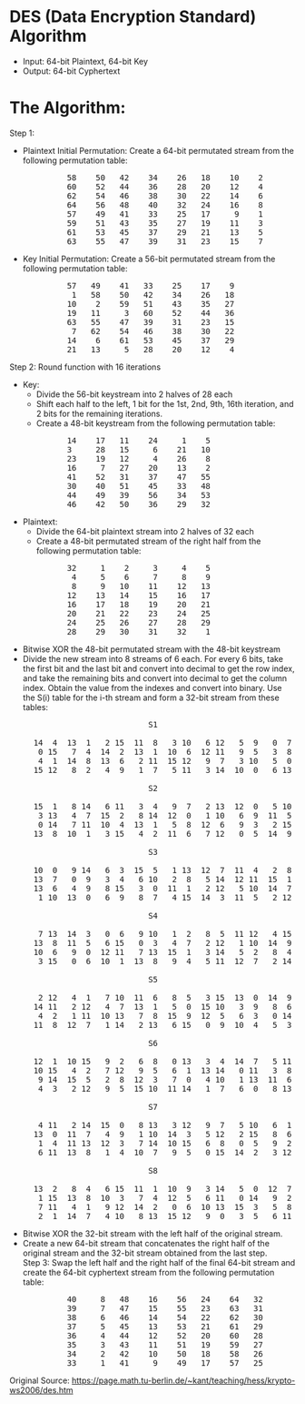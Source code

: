 # DES (Data Encryption Standard) Algorithm
- Input: 64-bit Plaintext, 64-bit Key
- Output: 64-bit Cyphertext

# The Algorithm:
Step 1: 
- Plaintext Initial Permutation: Create a 64-bit permutated stream from the following permutation table: 
<pre>
            58    50   42    34    26   18    10    2 
            60    52   44    36    28   20    12    4
            62    54   46    38    30   22    14    6 
            64    56   48    40    32   24    16    8 
            57    49   41    33    25   17     9    1 
            59    51   43    35    27   19    11    3 
            61    53   45    37    29   21    13    5 
            63    55   47    39    31   23    15    7 
</pre>
- Key Initial Permutation: Create a 56-bit permutated stream from the following permutation table: 
<pre>
            57   49    41   33    25    17    9 
             1   58    50   42    34    26   18 
            10    2    59   51    43    35   27 
            19   11     3   60    52    44   36 
            63   55    47   39    31    23   15 
             7   62    54   46    38    30   22 
            14    6    61   53    45    37   29 
            21   13     5   28    20    12    4 
</pre>
Step 2: Round function with 16 iterations
- Key:
  + Divide the 56-bit keystream into 2 halves of 28 each
  + Shift each half to the left, 1 bit for the 1st, 2nd, 9th, 16th iteration, and 2 bits for the remaining iterations.
  + Create a 48-bit keystream from the following permutation table:
<pre>
            14    17   11    24     1    5
            3     28   15     6    21   10
            23    19   12     4    26    8
            16     7   27    20    13    2
            41    52   31    37    47   55
            30    40   51    45    33   48
            44    49   39    56    34   53
            46    42   50    36    29   32
</pre>
- Plaintext:
  + Divide the 64-bit plaintext stream into 2 halves of 32 each
  + Create a 48-bit permutated stream of the right half from the following permutation table:
<pre>
            32     1    2     3     4    5
             4     5    6     7     8    9
             8     9   10    11    12   13
            12    13   14    15    16   17
            16    17   18    19    20   21
            20    21   22    23    24   25
            24    25   26    27    28   29
            28    29   30    31    32    1
</pre>
  + Bitwise XOR the 48-bit permutated stream with the 48-bit keystream
  + Divide the new stream into 8 streams of 6 each. For every 6 bits, take the first bit and the last bit and convert into decimal to get the row index, and take the remaining bits and convert into decimal to get the column index. Obtain the value from the indexes and convert into binary. Use the S(i) table for the i-th stream and form a 32-bit stream from these tables:
<pre>
                             S1

     14  4  13  1   2 15  11  8   3 10   6 12   5  9   0  7
      0 15   7  4  14  2  13  1  10  6  12 11   9  5   3  8
      4  1  14  8  13  6   2 11  15 12   9  7   3 10   5  0
     15 12   8  2   4  9   1  7   5 11   3 14  10  0   6 13

                             S2

     15  1   8 14   6 11   3  4   9  7   2 13  12  0   5 10
      3 13   4  7  15  2   8 14  12  0   1 10   6  9  11  5
      0 14   7 11  10  4  13  1   5  8  12  6   9  3   2 15
     13  8  10  1   3 15   4  2  11  6   7 12   0  5  14  9

                             S3

     10  0   9 14   6  3  15  5   1 13  12  7  11  4   2  8
     13  7   0  9   3  4   6 10   2  8   5 14  12 11  15  1
     13  6   4  9   8 15   3  0  11  1   2 12   5 10  14  7
      1 10  13  0   6  9   8  7   4 15  14  3  11  5   2 12

                             S4

      7 13  14  3   0  6   9 10   1  2   8  5  11 12   4 15
     13  8  11  5   6 15   0  3   4  7   2 12   1 10  14  9
     10  6   9  0  12 11   7 13  15  1   3 14   5  2   8  4
      3 15   0  6  10  1  13  8   9  4   5 11  12  7   2 14

                             S5

      2 12   4  1   7 10  11  6   8  5   3 15  13  0  14  9
     14 11   2 12   4  7  13  1   5  0  15 10   3  9   8  6
      4  2   1 11  10 13   7  8  15  9  12  5   6  3   0 14
     11  8  12  7   1 14   2 13   6 15   0  9  10  4   5  3

                             S6

     12  1  10 15   9  2   6  8   0 13   3  4  14  7   5 11
     10 15   4  2   7 12   9  5   6  1  13 14   0 11   3  8
      9 14  15  5   2  8  12  3   7  0   4 10   1 13  11  6
      4  3   2 12   9  5  15 10  11 14   1  7   6  0   8 13

                             S7

      4 11   2 14  15  0   8 13   3 12   9  7   5 10   6  1
     13  0  11  7   4  9   1 10  14  3   5 12   2 15   8  6
      1  4  11 13  12  3   7 14  10 15   6  8   0  5   9  2
      6 11  13  8   1  4  10  7   9  5   0 15  14  2   3 12

                             S8

     13  2   8  4   6 15  11  1  10  9   3 14   5  0  12  7
      1 15  13  8  10  3   7  4  12  5   6 11   0 14   9  2
      7 11   4  1   9 12  14  2   0  6  10 13  15  3   5  8
      2  1  14  7   4 10   8 13  15 12   9  0   3  5   6 11       
</pre>
  + Bitwise XOR the 32-bit stream with the left half of the original stream.
  + Create a new 64-bit stream that concatenates the right half of the original stream and the 32-bit stream obtained from the last step. <br/>
Step 3: Swap the left half and the right half of the final 64-bit stream and create the 64-bit cyphertext stream from the following permutation table:
<pre>
            40     8   48    16    56   24    64   32
            39     7   47    15    55   23    63   31
            38     6   46    14    54   22    62   30
            37     5   45    13    53   21    61   29
            36     4   44    12    52   20    60   28
            35     3   43    11    51   19    59   27
            34     2   42    10    50   18    58   26
            33     1   41     9    49   17    57   25
</pre>
  
Original Source: https://page.math.tu-berlin.de/~kant/teaching/hess/krypto-ws2006/des.htm
